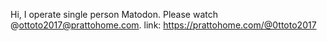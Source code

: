 Hi, I operate single person Matodon.
Please watch @ottoto2017@prattohome.com.
link: https://prattohome.com/@0ttoto2017
